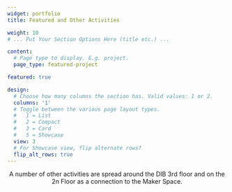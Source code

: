 ```yaml
---
widget: portfolio
title: Featured and Other Activities

weight: 10
# ... Put Your Section Options Here (title etc.) ...

content:
  # Page type to display. E.g. project.
  page_type: featured-project

featured: true

design:
  # Choose how many columns the section has. Valid values: 1 or 2.
  columns: '1'
  # Toggle between the various page layout types.
  #   1 = List
  #   2 = Compact  
  #   3 = Card
  #   5 = Showcase
  view: 3
  # For Showcase view, flip alternate rows?
  flip_alt_rows: true
---
```

<center>A number of other activities are spread around the DIB 3rd floor and on the 2n Floor as a connection to the Maker Space.</center>




